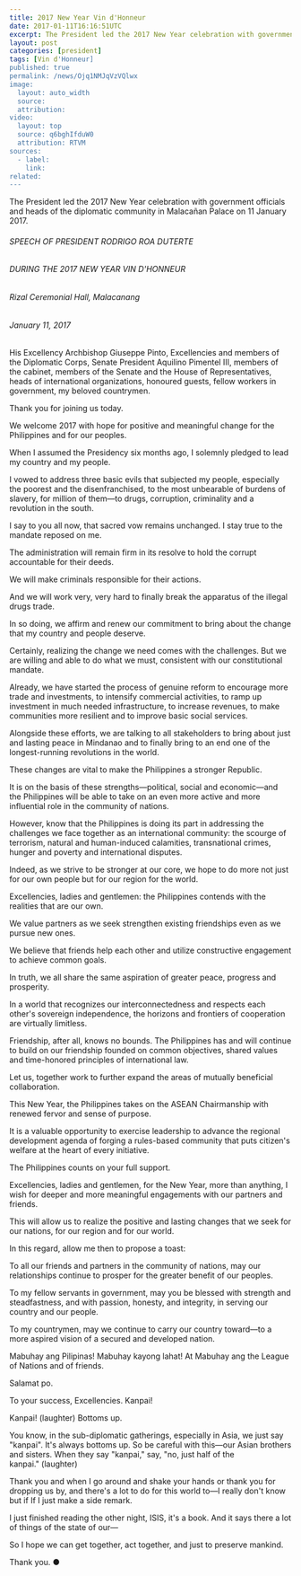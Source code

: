 ```yaml
---
title: 2017 New Year Vin d'Honneur
date: 2017-01-11T16:16:51UTC
excerpt: The President led the 2017 New Year celebration with government officials and heads of the diplomatic community in Malacañan Palace on 11 January 2017.
layout: post
categories: [president]
tags: [Vin d'Honneur]
published: true
permalink: /news/Ojq1NMJqVzVQlwx
image:
  layout: auto_width
  source: 
  attribution: 
video:
  layout: top
  source: q6bghIfduW0
  attribution: RTVM
sources:
  - label:
    link:
related:
---
```


The President led the 2017 New Year celebration with government officials and heads of the diplomatic community in Malacañan Palace on 11 January 2017.

###### SPEECH OF PRESIDENT RODRIGO ROA DUTERTE

###### DURING THE 2017 NEW YEAR VIN D'HONNEUR

###### Rizal Ceremonial Hall, Malacanang

###### January 11, 2017

His Excellency Archbishop Giuseppe Pinto, Excellencies and members of the Diplomatic Corps, Senate President Aquilino Pimentel III, members of the cabinet, members of the Senate and the House of Representatives, heads of international organizations, honoured guests, fellow workers in government, my beloved countrymen. 

Thank you for joining us today. 

We welcome 2017 with hope for positive and meaningful change for the Philippines and for our peoples.

When I assumed the Presidency six months ago, I solemnly pledged to lead my country and my people. 

I vowed to address three basic evils that subjected my people, especially the poorest and the disenfranchised, to the most unbearable of burdens of slavery, for million of them—to drugs, corruption, criminality and a revolution in the south.

I say to you all now, that sacred vow remains unchanged. I stay true to the mandate reposed on me. 

The administration will remain firm in its resolve to hold the corrupt accountable for their deeds. 

We will make criminals responsible for their actions. 

And we will work very, very hard to finally break the apparatus of the illegal drugs trade. 

In so doing, we affirm and renew our commitment to bring about the change that my country and people deserve. 

Certainly, realizing the change we need comes with the challenges. But we are willing and able to do what we must, consistent with our constitutional mandate. 

Already, we have started the process of genuine reform to encourage more trade and investments, to intensify commercial activities, to ramp up investment in much needed infrastructure, to increase revenues, to make communities more resilient and to improve basic social services.

Alongside these efforts, we are talking to all stakeholders to bring about just and lasting peace in Mindanao and to finally bring to an end one of the longest-running revolutions in the world. 

These changes are vital to make the Philippines a stronger Republic. 

It is on the basis of these strengths—political, social and economic—and the Philippines will be able to take on an even more active and more influential role in the community of nations. 

However, know that the Philippines is doing its part in addressing the challenges we face together as an international community: the scourge of terrorism, natural and human-induced calamities, transnational crimes, hunger and poverty and international disputes. 

Indeed, as we strive to be stronger at our core, we hope to do more not just for our own people but for our region for the world. 

Excellencies, ladies and gentlemen: the Philippines contends with the realities that are our own. 

We value partners as we seek strengthen existing friendships even as we pursue new ones. 

We believe that friends help each other and utilize constructive engagement to achieve common goals. 

In truth, we all share the same aspiration of greater peace, progress and prosperity.  

In a world that recognizes our interconnectedness and respects each other's sovereign independence, the horizons and frontiers of cooperation are virtually limitless.

Friendship, after all, knows no bounds. The Philippines has and will continue to build on our friendship founded on common objectives, shared values and time-honored principles of international law. 

Let us, together work to further expand the areas of mutually beneficial collaboration. 

This New Year, the Philippines takes on the ASEAN Chairmanship with renewed fervor and sense of purpose. 

It is a valuable opportunity to exercise leadership to advance the regional development agenda of forging a rules-based community that puts citizen's welfare at the heart of every initiative.
	
The Philippines counts on your full support. 

Excellencies, ladies and gentlemen, for the New Year, more than anything, I wish for deeper and more meaningful engagements with our partners and friends. 

This will allow us to realize the positive and lasting changes that we seek for our nations, for our region and for our world. 

In this regard, allow me then to propose a toast:
	
To all our friends and partners in the community of nations, may our relationships continue to prosper for the greater benefit of our peoples.
	
To my fellow servants in government, may you be blessed with strength and steadfastness, and with passion, honesty, and integrity, in serving our country and our people.
	
To my countrymen, may we continue to carry our country toward—to a more aspired vision of a secured and developed nation.
	
Mabuhay ang Pilipinas! Mabuhay kayong lahat! At Mabuhay ang the League of Nations and of friends.

Salamat po.

To your success, Excellencies. Kanpai!

Kanpai! (laughter) Bottoms up.

You know, in the sub-diplomatic gatherings, especially in Asia, we just say "kanpai". It's always bottoms up. So be careful with this—our Asian brothers and sisters. When they say "kanpai," say, "no, just half of the kanpai." (laughter)

Thank you and when I go around and shake your hands or thank you for dropping us by, and there's a lot to do for this world to—I really don't know but if If I just make a side remark.

I just finished reading the other night, ISIS, it's a book. And it says there a lot of things of the state of our—

So I hope we can get together, act together, and just to preserve mankind. 

Thank you.
&#x25cf;
